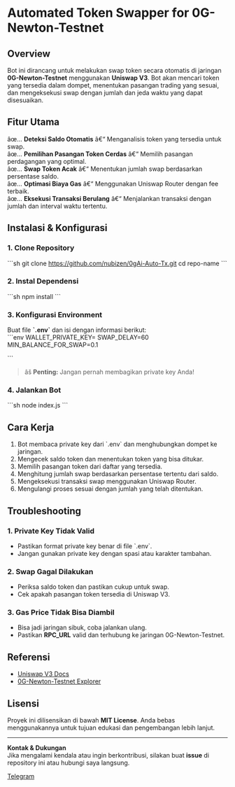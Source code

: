 # **Automated Token Swapper for 0G-Newton-Testnet**  

## **Overview**  
Bot ini dirancang untuk melakukan swap token secara otomatis di jaringan **0G-Newton-Testnet** menggunakan **Uniswap V3**. Bot akan mencari token yang tersedia dalam dompet, menentukan pasangan trading yang sesuai, dan mengeksekusi swap dengan jumlah dan jeda waktu yang dapat disesuaikan.  

## **Fitur Utama**  
âœ… **Deteksi Saldo Otomatis** â€“ Menganalisis token yang tersedia untuk swap.  
âœ… **Pemilihan Pasangan Token Cerdas** â€“ Memilih pasangan perdagangan yang optimal.  
âœ… **Swap Token Acak** â€“ Menentukan jumlah swap berdasarkan persentase saldo.  
âœ… **Optimasi Biaya Gas** â€“ Menggunakan Uniswap Router dengan fee terbaik.  
âœ… **Eksekusi Transaksi Berulang** â€“ Menjalankan transaksi dengan jumlah dan interval waktu tertentu.  

## **Instalasi & Konfigurasi**  

### **1. Clone Repository**  
\`\`\`sh
git clone https://github.com/nubizen/0gAi-Auto-Tx.git
cd repo-name
\`\`\`

### **2. Instal Dependensi**  
\`\`\`sh
npm install
\`\`\`

### **3. Konfigurasi Environment**  
Buat file **\`.env\`** dan isi dengan informasi berikut:  
\`\`\`env
WALLET_PRIVATE_KEY=
SWAP_DELAY=60
MIN_BALANCE_FOR_SWAP=0.1

\`\`\`
> âš  **Penting:** Jangan pernah membagikan private key Anda!  

### **4. Jalankan Bot**  
\`\`\`sh
node index.js
\`\`\`

## **Cara Kerja**  
1. Bot membaca private key dari \`.env\` dan menghubungkan dompet ke jaringan.  
2. Mengecek saldo token dan menentukan token yang bisa ditukar.  
3. Memilih pasangan token dari daftar yang tersedia.  
4. Menghitung jumlah swap berdasarkan persentase tertentu dari saldo.  
5. Mengeksekusi transaksi swap menggunakan Uniswap Router.  
6. Mengulangi proses sesuai dengan jumlah yang telah ditentukan.  

## **Troubleshooting**  

### **1. Private Key Tidak Valid**  
- Pastikan format private key benar di file \`.env\`.  
- Jangan gunakan private key dengan spasi atau karakter tambahan.  

### **2. Swap Gagal Dilakukan**  
- Periksa saldo token dan pastikan cukup untuk swap.  
- Cek apakah pasangan token tersedia di Uniswap V3.  

### **3. Gas Price Tidak Bisa Diambil**  
- Bisa jadi jaringan sibuk, coba jalankan ulang.  
- Pastikan **RPC_URL** valid dan terhubung ke jaringan 0G-Newton-Testnet.  

## **Referensi**  
- [Uniswap V3 Docs](https://docs.uniswap.org/)  
- [0G-Newton-Testnet Explorer](https://example.com/)  

## **Lisensi**  
Proyek ini dilisensikan di bawah **MIT License**. Anda bebas menggunakannya untuk tujuan edukasi dan pengembangan lebih lanjut.  

---

**Kontak & Dukungan**  
Jika mengalami kendala atau ingin berkontribusi, silakan buat **issue** di repository ini atau hubungi saya langsung.

[Telegram](https://t.me/GrownAirdrop)
